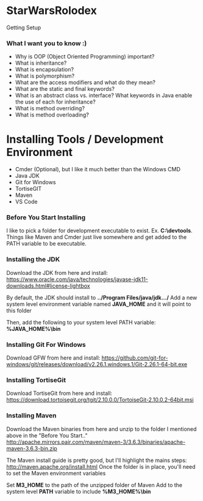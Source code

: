# StarWarsRolodex

Getting Setup


### What I want you to know :)

* Why is OOP (Object Oriented Programming) important?
* What is inheritance?
* What is encapsulation?
* What is polymorphism?
* What are the access modifiers and what do they mean?
* What are the static and final keywords?
* What is an abstract class vs. interface? What keywords in Java enable the use of each for inheritance?
* What is method overriding?
* What is method overloading?

# Installing Tools / Development Environment

* Cmder (Optional), but I like it much better than the Windows CMD
* Java JDK
* Git for Windows
* TortiseGIT
* Maven
* VS Code

### Before You Start Installing
I like to pick a folder for development executable to exist. Ex. **C:\devtools**. Things like Maven and Cmder just live somewhere and get added to the PATH variable to be executable.

### Installing the JDK
Download the JDK from here and install: https://www.oracle.com/java/technologies/javase-jdk11-downloads.html#license-lightbox

By default, the JDK should install to **../Program Files/java/jdk.../**
Add a new system level environment variable named **JAVA_HOME** and it will point to this folder

Then, add the following to your system level PATH variable: **%JAVA_HOME%\bin**

### Installing Git For Windows
Download GFW from here and install: https://github.com/git-for-windows/git/releases/download/v2.26.1.windows.1/Git-2.26.1-64-bit.exe

### Installing TortiseGit
Download TortiseGit from here and install: https://download.tortoisegit.org/tgit/2.10.0.0/TortoiseGit-2.10.0.2-64bit.msi

### Installing Maven
Download the Maven binaries from here and unzip to the folder I mentioned above in the "Before You Start.."
http://apache.mirrors.pair.com/maven/maven-3/3.6.3/binaries/apache-maven-3.6.3-bin.zip

The Maven install guide is pretty good, but I'll highlight the mains steps: http://maven.apache.org/install.html
Once the folder is in place, you'll need to set the Maven environment variables

Set **M3_HOME** to the path of the unzipped folder of Maven
Add to the system level **PATH** variable to include **%M3_HOME%\bin**

